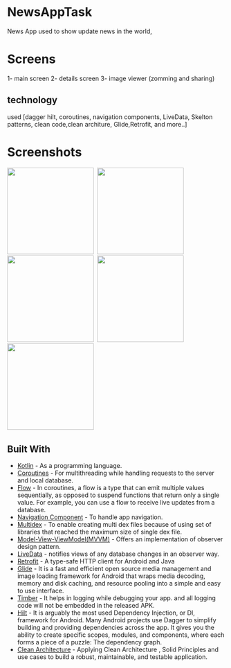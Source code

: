# NewsAppTask

News App used to show update news in the world,

# Screens
1- main screen
2- details screen 
3- image viewer (zomming and sharing)


## technology 
used [dagger hilt, coroutines, navigation components, LiveData, Skelton patterns, clean code,clean architure, Glide,Retrofit, and more..]

 # Screenshots

<img src="https://user-images.githubusercontent.com/67482991/180569780-6361dc0a-5ca9-42a0-a589-90394cab217f.png" width="200">&nbsp;
<img src="https://user-images.githubusercontent.com/67482991/180569861-2b5a3d85-9a45-451f-8b2a-24b6bf8011d2.png" width="200">&nbsp;
<img src="https://user-images.githubusercontent.com/67482991/180569994-d9010084-2a7f-4335-b4de-cbcc7f4734e1.png" width="200">&nbsp;
<img src="https://user-images.githubusercontent.com/67482991/180570033-b3ebd189-cb6f-4cc1-9a2c-be466922063f.png" width="200">&nbsp;
<img src="https://user-images.githubusercontent.com/67482991/180570102-619625da-1f59-43a0-8492-9f10f2efb050.png" width="200">&nbsp;



## Built With

* [Kotlin](https://kotlinlang.org) - As a programming language.
* [Coroutines](https://developer.android.com/kotlin/coroutines) - For multithreading while handling requests to the server and local database.
* [Flow](https://developer.android.com/kotlin/flow) - In coroutines, a flow is a type that can emit multiple values sequentially, as opposed to suspend functions that return only a single value. For example, you can use a flow to receive live updates from a database.
* [Navigation Component](https://developer.android.com/guide/navigation/navigation-getting-started) - To handle app navigation.
* [Multidex](https://developer.android.com/studio/build/multidex) - To enable creating multi dex files because of using set of libraries that reached the maximum size of single dex file.
* [Model-View-ViewModel(MVVM)](https://developer.android.com/topic/architecture) - Offers an implementation of observer design pattern.
* [LiveData](https://developer.android.com/topic/libraries/architecture/livedata) - notifies views of any database changes in an observer way.
* [Retrofit](https://square.github.io/retrofit/) - A type-safe HTTP client for Android and Java
* [Glide](https://github.com/bumptech/glide) - It is a fast and efficient open source media management and image loading framework for Android that wraps media decoding, memory and disk caching, and resource pooling into a simple and easy to use interface.
* [Timber](https://github.com/JakeWharton/timber) - It helps in logging while debugging your app. and all logging code will not be embedded in the released APK.
* [Hilt](https://developer.android.com/training/dependency-injection/hilt-android) - It is arguably the most used Dependency Injection, or DI, framework for Android. Many Android projects use Dagger to simplify building and providing dependencies across the app. It gives you the ability to create specific scopes, modules, and components, where each forms a piece of a puzzle: The dependency graph.
* [Clean Architecture](https://www.raywenderlich.com/3595916-clean-architecture-tutorial-for-android-getting-started) - Applying Clean Architecture , Solid Principles and use cases  to build a robust, maintainable, and testable application.
